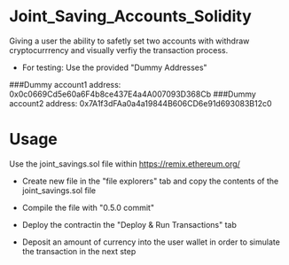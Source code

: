 # Joint_Saving_Accounts_Solidity

Giving a user the ability to safetly set two accounts with withdraw cryptocurrrency and visually verfiy the transaction process. 

* For testing: Use the provided "Dummy Addresses"

###Dummy account1 address: 0x0c0669Cd5e60a6F4b8ce437E4a4A007093D368Cb
###Dummy account2 address: 0x7A1f3dFAa0a4a19844B606CD6e91d693083B12c0

# Usage

Use the joint_savings.sol file within https://remix.ethereum.org/ 

* Create new file in the "file explorers" tab and copy the contents of the joint_savings.sol file

* Compile the file with "0.5.0 commit"

* Deploy the contractin the "Deploy & Run Transactions" tab

* Deposit an amount of currency into the user wallet in order to simulate the transaction in the next step

